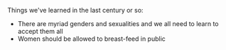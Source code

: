 Things we've learned in the last century or so:

- There are myriad genders and sexualities and we all need to learn to accept them all
- Women should be allowed to breast-feed in public